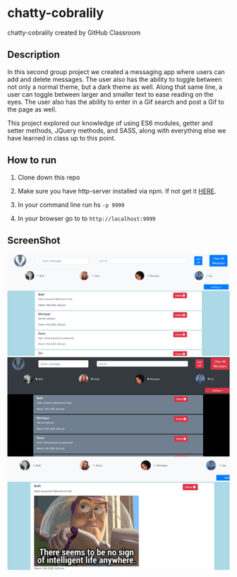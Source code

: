 # chatty-cobralily
chatty-cobralily created by GitHub Classroom

## Description
In this second group project we created a messaging app where users can add and delete messages. The user also has the ability to toggle between not only a normal theme, but a dark theme as well. Along that same line, a user can toggle between larger and smaller text to ease reading on the eyes. The user also has the ability to enter in a Gif search and post a Gif to the page as well.

This project explored our knowledge of using ES6 modules, getter and setter methods, JQuery methods, and SASS, along with everything else we have learned in class up to this point.

## How to run
1. Clone down this repo

1. Make sure you have http-server installed via npm. If not get it [HERE](https://www.npmjs.com/package/http-server).

1. In your command line run hs `-p 9999`

1. In your browser go to to `http://localhost:9999`

## ScreenShot
![light-mode](./screenshots/light-mode.png)
![dark-mode](./screenshots/dark-mode.png)
![gif-screen](./screenshots/gif-screen.png)
